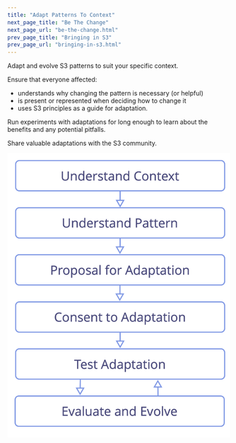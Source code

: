 ```yaml
---
title: "Adapt Patterns To Context"
next_page_title: "Be The Change"
next_page_url: "be-the-change.html"
prev_page_title: "Bringing in S3"
prev_page_url: "bringing-in-s3.html"
---
```



<div class="card summary"><div class="card-body">Adapt and evolve S3 patterns to suit your specific context.
</div></div>

Ensure that everyone affected:

-   understands why changing the pattern is necessary (or helpful)
-   is present or represented when deciding how to change it
-   uses S3 principles as a guide for adaptation.

Run experiments with adaptations for long enough to learn about the benefits and any potential pitfalls.

Share valuable adaptations with the S3 community.

![Phases of adapting patterns to a specific context](img/process/adapt-pattern-to-context.png)


